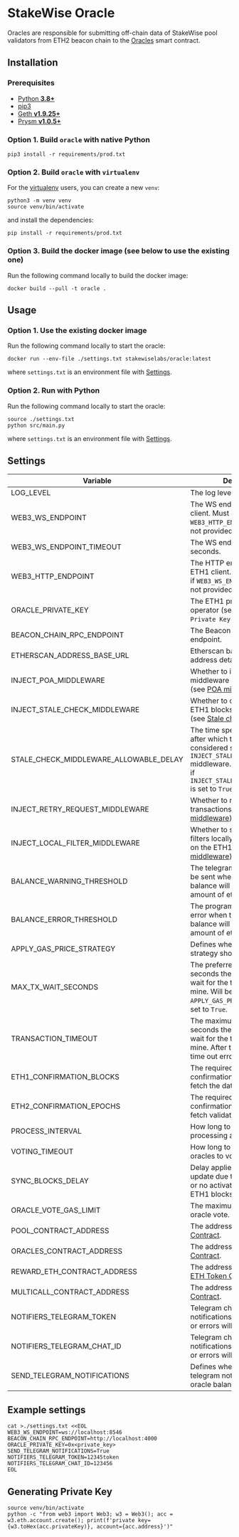 # StakeWise Oracle

Oracles are responsible for submitting off-chain data of StakeWise pool validators from ETH2 beacon chain
to the [Oracles](https://github.com/stakewise/contracts/blob/master/contracts/Oracles.sol) smart contract.

## Installation

### Prerequisites

- [Python **3.8+**](https://www.python.org/about/gettingstarted/)
- [pip3](https://pip.pypa.io/en/stable/installing/)
- [Geth **v1.9.25+**](https://github.com/ethereum/go-ethereum)
- [Prysm **v1.0.5+**](https://github.com/prysmaticlabs/prysm)

### Option 1. Build `oracle` with native Python

```shell script
pip3 install -r requirements/prod.txt
```

### Option 2. Build `oracle` with `virtualenv`

For the [virtualenv](https://virtualenv.pypa.io/en/latest/) users, you can create a new `venv`:

```shell script
python3 -m venv venv
source venv/bin/activate
```

and install the dependencies:

```shell script
pip install -r requirements/prod.txt
```

### Option 3. Build the docker image (see below to use the existing one)

Run the following command locally to build the docker image:

```shell script
docker build --pull -t oracle .
```

## Usage

### Option 1. Use the existing docker image

Run the following command locally to start the oracle:

```shell script
docker run --env-file ./settings.txt stakewiselabs/oracle:latest
```

where `settings.txt` is an environment file with [Settings](#settings).

### Option 2. Run with Python

Run the following command locally to start the oracle:

```shell script
source ./settings.txt
python src/main.py
```

where `settings.txt` is an environment file with [Settings](#settings).

## Settings

| Variable                               | Description                                                                                                                                                                                             | Required | Default                                    |
|----------------------------------------|---------------------------------------------------------------------------------------------------------------------------------------------------------------------------------------------------------|----------|--------------------------------------------|
| LOG_LEVEL                              | The log level of the oracle.                                                                                                                                                                            | No       | INFO                                       |
| WEB3_WS_ENDPOINT                       | The WS endpoint to the ETH1 client. Must be specified if `WEB3_HTTP_ENDPOINT` endpoint is not provided.                                                                                                 | No       | -                                          |
| WEB3_WS_ENDPOINT_TIMEOUT               | The WS endpoint timeout in seconds.                                                                                                                                                                     | No       | 60                                         |
| WEB3_HTTP_ENDPOINT                     | The HTTP endpoint to the ETH1 client. Must be specified if `WEB3_WS_ENDPOINT` endpoint is not provided.                                                                                                 | No       | -                                          |
| ORACLE_PRIVATE_KEY                     | The ETH1 private key of the operator (see `Generating Private Key` below).                                                                                                                              | Yes      | -                                          |
| BEACON_CHAIN_RPC_ENDPOINT              | The Beacon Chain RPC HTTP endpoint.                                                                                                                                                                     | Yes      | -                                          |
| ETHERSCAN_ADDRESS_BASE_URL             | Etherscan base URL to the address details.                                                                                                                                                              | No       | https://etherscan.io/address/              |
| INJECT_POA_MIDDLEWARE                  | Whether to inject POA middleware into Web3 client (see [POA middleware](https://web3py.readthedocs.io/en/stable/middleware.html#geth-style-proof-of-authority)).                                        | No       | False                                      |
| INJECT_STALE_CHECK_MIDDLEWARE          | Whether to check for stale ETH1 blocks in Web3 client (see [Stale check middleware](https://web3py.readthedocs.io/en/stable/middleware.html#stalecheck)).                                               | No       | False                                      |
| STALE_CHECK_MIDDLEWARE_ALLOWABLE_DELAY | The time specified in seconds after which the block is considered stale in `INJECT_STALE_CHECK_MIDDLEWARE` middleware. Must be specified if `INJECT_STALE_CHECK_MIDDLEWARE` is set to `True`.           | No       | -                                          |
| INJECT_RETRY_REQUEST_MIDDLEWARE        | Whether to retry failed transactions (see [Retry middleware](https://web3py.readthedocs.io/en/stable/middleware.html#httprequestretry)).                                                                | No       | True                                       |
| INJECT_LOCAL_FILTER_MIDDLEWARE         | Whether to store log event filters locally instead of storing on the ETH1 node (see [Local middleware](https://web3py.readthedocs.io/en/stable/middleware.html#locally-managed-log-and-block-filters)). | No       | False                                      |
| BALANCE_WARNING_THRESHOLD              | The telegram notification will be sent when the oracle's balance will drop below such amount of ether.                                                                                                  | No       | 0.1                                        |
| BALANCE_ERROR_THRESHOLD                | The program will exit with an error when the oracle's balance will drop below such amount of ether.                                                                                                     | No       | 0.05                                       |
| APPLY_GAS_PRICE_STRATEGY               | Defines whether the gas strategy should be applied.                                                                                                                                                     | No       | True                                       |
| MAX_TX_WAIT_SECONDS                    | The preferred number of seconds the oracle is willing to wait for the transaction to mine. Will be applied only if `APPLY_GAS_PRICE_STRATEGY` is set to `True`.                                         | No       | 180                                        |
| TRANSACTION_TIMEOUT                    | The maximum number of seconds the oracle is willing to wait for the transaction to mine. After that it will throw time out error.                                                                       | No       | 1800                                       |
| ETH1_CONFIRMATION_BLOCKS               | The required number of ETH1 confirmation blocks used to fetch the data.                                                                                                                                 | No       | 12                                         |
| ETH2_CONFIRMATION_EPOCHS               | The required number of ETH2 confirmation epochs used to fetch validator balances.                                                                                                                       | No       | 3                                          |
| PROCESS_INTERVAL                       | How long to wait before processing again (in seconds).                                                                                                                                                  | No       | 300                                        |
| VOTING_TIMEOUT                         | How long to wait for other oracles to vote (in seconds).                                                                                                                                                | No       | 3600                                       |
| SYNC_BLOCKS_DELAY                      | Delay applied to the next update due to negative balance or no activated validators (in ETH1 blocks).                                                                                                   | No       | 277                                        |
| ORACLE_VOTE_GAS_LIMIT                  | The maximum gas spent on oracle vote.                                                                                                                                                                   | No       | 250000                                     |
| POOL_CONTRACT_ADDRESS                  | The address of the [Pool Contract](https://github.com/stakewise/contracts/blob/master/contracts/collectors/Pool.sol).                                                                                   | No       | 0xC874b064f465bdD6411D45734b56fac750Cda29A |
| ORACLES_CONTRACT_ADDRESS               | The address of the [Oracle Contract](https://github.com/stakewise/contracts/blob/master/contracts/Oracles.sol).                                                                                         | No       | 0x2f1C5E86B13a74f5A6E7B4b35DD77fe29Aa47514 |
| REWARD_ETH_CONTRACT_ADDRESS            | The address of the [Reward ETH Token Contract](https://github.com/stakewise/contracts/blob/master/contracts/tokens/RewardEthToken.sol).                                                                 | No       | 0x20BC832ca081b91433ff6c17f85701B6e92486c5 |
| MULTICALL_CONTRACT_ADDRESS             | The address of the [Multicall Contract](https://github.com/makerdao/multicall/blob/master/src/Multicall.sol).                                                                                           | No       | 0xeefBa1e63905eF1D7ACbA5a8513c70307C1cE441 |
| NOTIFIERS_TELEGRAM_TOKEN               | Telegram chat token where notifications about low balance or errors will be sent.                                                                                                                       | No       | -                                          |
| NOTIFIERS_TELEGRAM_CHAT_ID             | Telegram chat ID where notifications about low balance or errors will be sent.                                                                                                                          | No       | -                                          |
| SEND_TELEGRAM_NOTIFICATIONS            | Defines whether to send telegram notifications about oracle balance and errors.                                                                                                                         | No       | False                                      |


## Example settings

```shell script
cat >./settings.txt <<EOL
WEB3_WS_ENDPOINT=ws://localhost:8546
BEACON_CHAIN_RPC_ENDPOINT=http://localhost:4000
ORACLE_PRIVATE_KEY=0x<private_key>
SEND_TELEGRAM_NOTIFICATIONS=True
NOTIFIERS_TELEGRAM_TOKEN=12345token
NOTIFIERS_TELEGRAM_CHAT_ID=123456
EOL
```

## Generating Private Key

```shell script
source venv/bin/activate
python -c "from web3 import Web3; w3 = Web3(); acc = w3.eth.account.create(); print(f'private key={w3.toHex(acc.privateKey)}, account={acc.address}')"
```
